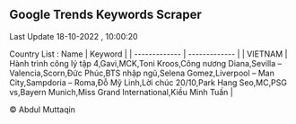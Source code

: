 

## Google Trends Keywords Scraper 
 
Last Update 18-10-2022 , 10:00:20

Country List :
 Name  | Keyword |
| ------------- | ------------- |
| VIETNAM | Hành trình công lý tập 4,Gavi,MCK,Toni Kroos,Công nương Diana,Sevilla – Valencia,Scorn,Đức Phúc,BTS nhập ngũ,Selena Gomez,Liverpool – Man City,Sampdoria – Roma,Đỗ Mỹ Linh,Lời chúc 20/10,Park Hang Seo,MC,PSG vs,Bayern Munich,Miss Grand International,Kiều Minh Tuấn |



© Abdul Muttaqin 
